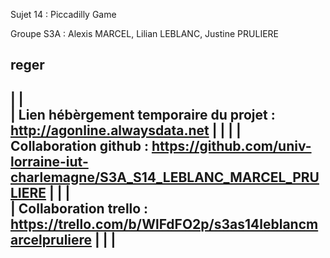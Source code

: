 Sujet 14 : Piccadilly Game

Groupe S3A : Alexis MARCEL, Lilian LEBLANC, Justine PRULIERE

reger
-----------------------------------------------------------------------------------------------------------
|                                                                                                           |     
| Lien hébèrgement temporaire du projet : http://agonline.alwaysdata.net                                    | 
|                                                                                                           | 
| Collaboration github : https://github.com/univ-lorraine-iut-charlemagne/S3A_S14_LEBLANC_MARCEL_PRULIERE   | 
|                                                                                                           |         
| Collaboration trello : https://trello.com/b/WlFdFO2p/s3as14leblancmarcelpruliere                          |
|                                                                                                           |
-----------------------------------------------------------------------------------------------------------


